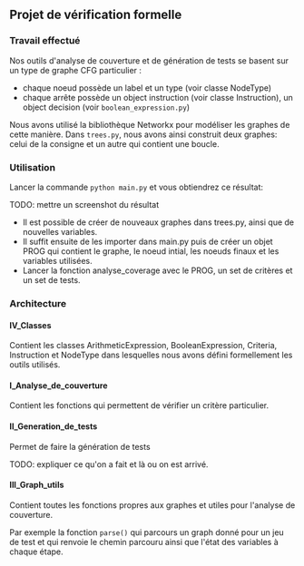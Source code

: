 ## Projet de vérification formelle

### Travail effectué
Nos outils d'analyse de couverture et de génération de tests se basent sur un type de graphe CFG particulier :
* chaque noeud possède un label et un type (voir classe NodeType)
* chaque arrête possède un object instruction (voir classe Instruction), un object decision (voir ```boolean_expression.py```)

Nous avons utilisé la bibliothèque Networkx pour modéliser les graphes de cette manière.
Dans ```trees.py```, nous avons ainsi construit deux graphes: celui de la consigne et un autre qui contient une boucle.

### Utilisation

Lancer la commande ```python main.py``` et vous obtiendrez ce résultat:

TODO: mettre un screenshot du résultat

* Il est possible de créer de nouveaux graphes dans trees.py, ainsi que de nouvelles variables.
* Il suffit ensuite de les importer dans main.py puis de créer un objet PROG qui contient le graphe, le noeud intial, les noeuds finaux et les variables utilisées.
* Lancer la fonction analyse_coverage avec le PROG, un set de critères et un set de tests.


### Architecture

#### IV_Classes

Contient les classes ArithmeticExpression, BooleanExpression, Criteria, Instruction et NodeType dans lesquelles nous avons défini formellement les outils utilisés.

#### I_Analyse_de_couverture

Contient les fonctions qui permettent de vérifier un critère particulier.

#### II_Generation_de_tests

Permet de faire la génération de tests

TODO: expliquer ce qu'on a fait et là ou on est arrivé.


#### III_Graph_utils

Contient toutes les fonctions propres aux graphes et utiles pour l'analyse de couverture.

Par exemple la fonction ```parse()``` qui parcours un graph donné pour un jeu de test et qui renvoie le chemin parcouru ainsi que l'état des variables à chaque étape.




